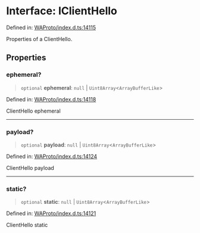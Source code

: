 # Interface: IClientHello

Defined in: [WAProto/index.d.ts:14115](https://github.com/Fokusdotid/Baileys/blob/3533fb5d5a1e97f0cc8384505a121b389a346518/WAProto/index.d.ts#L14115)

Properties of a ClientHello.

## Properties

### ephemeral?

> `optional` **ephemeral**: `null` \| `Uint8Array`\<`ArrayBufferLike`\>

Defined in: [WAProto/index.d.ts:14118](https://github.com/Fokusdotid/Baileys/blob/3533fb5d5a1e97f0cc8384505a121b389a346518/WAProto/index.d.ts#L14118)

ClientHello ephemeral

***

### payload?

> `optional` **payload**: `null` \| `Uint8Array`\<`ArrayBufferLike`\>

Defined in: [WAProto/index.d.ts:14124](https://github.com/Fokusdotid/Baileys/blob/3533fb5d5a1e97f0cc8384505a121b389a346518/WAProto/index.d.ts#L14124)

ClientHello payload

***

### static?

> `optional` **static**: `null` \| `Uint8Array`\<`ArrayBufferLike`\>

Defined in: [WAProto/index.d.ts:14121](https://github.com/Fokusdotid/Baileys/blob/3533fb5d5a1e97f0cc8384505a121b389a346518/WAProto/index.d.ts#L14121)

ClientHello static
